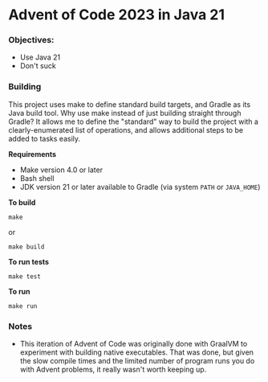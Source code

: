 # Advent of Code 2023 in Java 21

### Objectives:

- Use Java 21
- Don't suck

### Building

This project uses make to define standard build targets, and Gradle as its Java build tool. Why use make instead of just building straight through Gradle? It allows me to define the "standard" way to build the project with a clearly-enumerated list of operations, and allows additional steps to be added to tasks easily.

**Requirements**

- Make version 4.0 or later
- Bash shell
- JDK version 21 or later available to Gradle (via system `PATH` or `JAVA_HOME`)

**To build**

```
make
```

or

```
make build
```

**To run tests**

```
make test
```

**To run**

```
make run
```

### Notes

- This iteration of Advent of Code was originally done with GraalVM to experiment with building native executables. That was done, but given the slow compile times and the limited number of program runs you do with Advent problems, it really wasn't worth keeping up.
